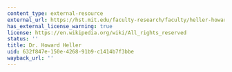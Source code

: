 ```yaml
---
content_type: external-resource
external_url: https://hst.mit.edu/faculty-research/faculty/heller-howard
has_external_license_warning: true
license: https://en.wikipedia.org/wiki/All_rights_reserved
status: ''
title: Dr. Howard Heller
uid: 632f847e-150e-4268-91b9-c1414b7f3bbe
wayback_url: ''
---
```

